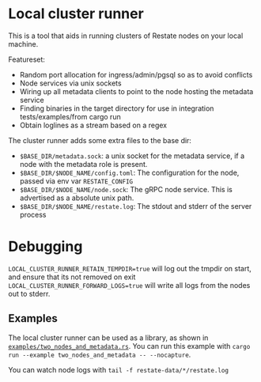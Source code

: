 # Local cluster runner

This is a tool that aids in running clusters of Restate nodes on your local machine.

Featureset:
- Random port allocation for ingress/admin/pgsql so as to avoid conflicts
- Node services via unix sockets
- Wiring up all metadata clients to point to the node hosting the metadata service
- Finding binaries in the target directory for use in integration tests/examples/from cargo run
- Obtain loglines as a stream based on a regex

The cluster runner adds some extra files to the base dir:
- `$BASE_DIR/metadata.sock`: a unix socket for the metadata service, if a node with the metadata role
  is present.
- `$BASE_DIR/$NODE_NAME/config.toml`: The configuration for the node, passed via env var `RESTATE_CONFIG`
- `$BASE_DIR/$NODE_NAME/node.sock`: The gRPC node service. This is advertised as a absolute unix path.
- `$BASE_DIR/$NODE_NAME/restate.log`: The stdout and stderr of the server process

# Debugging
`LOCAL_CLUSTER_RUNNER_RETAIN_TEMPDIR=true` will log out the tmpdir on start, and ensure that its not removed on exit
`LOCAL_CLUSTER_RUNNER_FORWARD_LOGS=true` will write all logs from the nodes out to stderr.

## Examples
The local cluster runner can be used as a library, as shown in [`examples/two_nodes_and_metadata.rs`](./examples/two_nodes_and_metadata.rs).
You can run this example with
`cargo run --example two_nodes_and_metadata -- --nocapture`.

You can watch node logs with `tail -f restate-data/*/restate.log`
